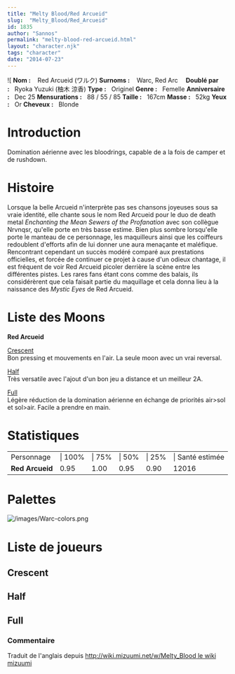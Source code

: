 ```yaml
---
title: "Melty Blood/Red Arcueid"
slug:  "Melty_Blood/Red_Arcueid"
id: 1835
author: "Sannos"
permalink: "melty-blood-red-arcueid.html"
layout: "character.njk"
tags: "character"
date: "2014-07-23"
---
```


![ **Nom :**    Red Arcueid (ワルク)
**Surnoms :**    Warc, Red
Arc　  **Doublé par :**   Ryoka Yuzuki (柚木
涼香)
**Type :**   Originel
**Genre :**   Femelle
 **Anniversaire :**   Dec 25
**Mensurations :**   88
/ 55 / 85
**Taille :**   167cm
**Masse :**   52kg
 **Yeux :**   Or
**Cheveux :**   Blonde


# Introduction

Domination aérienne avec les bloodrings, capable de a la fois de camper
et de rushdown.

# Histoire

Lorsque la belle Arcueid n'interprète pas ses chansons joyeuses sous sa
vraie identité, elle chante sous le nom Red Arcueid pour le duo de death
metal *Enchanting the Mean Sewers of the Profanation* avec son collègue
Nrvnqsr, qu'elle porte en très basse estime. Bien plus sombre
lorsqu'elle porte le manteau de ce personnage, les maquilleurs ainsi que
les coiffeurs redoublent d'efforts afin de lui donner une aura menaçante
et maléfique. Rencontrant cependant un succès modéré comparé aux
prestations officielles, et forcée de continuer ce projet à cause d'un
odieux chantage, il est fréquent de voir Red Arcueid picoler derrière la
scène entre les différentes pistes. Les rares fans étant cons comme des
balais, ils considérèrent que cela faisait partie du maquillage et cela
donna lieu à la naissance des *Mystic Eyes* de Red Arcueid.

# Liste des Moons

**Red Arcueid**

[Crescent](Melty_Blood/Red_Arcueid/Crescent_Moon)  
Bon pressing et mouvements en l'air. La seule moon avec un vrai
reversal.

[Half](Melty_Blood/Red_Arcueid/Half_Moon)  
Très versatile avec l'ajout d'un bon jeu a distance et un meilleur 2A.

[Full](Melty_Blood/Red_Arcueid/Full_Moon)  
Légère réduction de la domination aérienne en échange de priorités
air\>sol et sol\>air. Facile a prendre en main.

# Statistiques

|                 |         |        |        |        |                  |
|-----------------|---------|--------|--------|--------|------------------|
| Personnage      | \| 100% | \| 75% | \| 50% | \| 25% | \| Santé estimée |
| **Red Arcueid** | 0.95    | 1.00   | 0.95   | 0.90   | 12016            |

# Palettes

![](/images/Warc-colors.png "/images/Warc-colors.png")

# Liste de joueurs

## Crescent

## Half

## Full

### Commentaire

Traduit de l'anglais depuis [http://wiki.mizuumi.net/w/Melty_Blood le
wiki
mizuumi](http://wiki.mizuumi.net/w/Melty_Blood_le_wiki_mizuumi)


